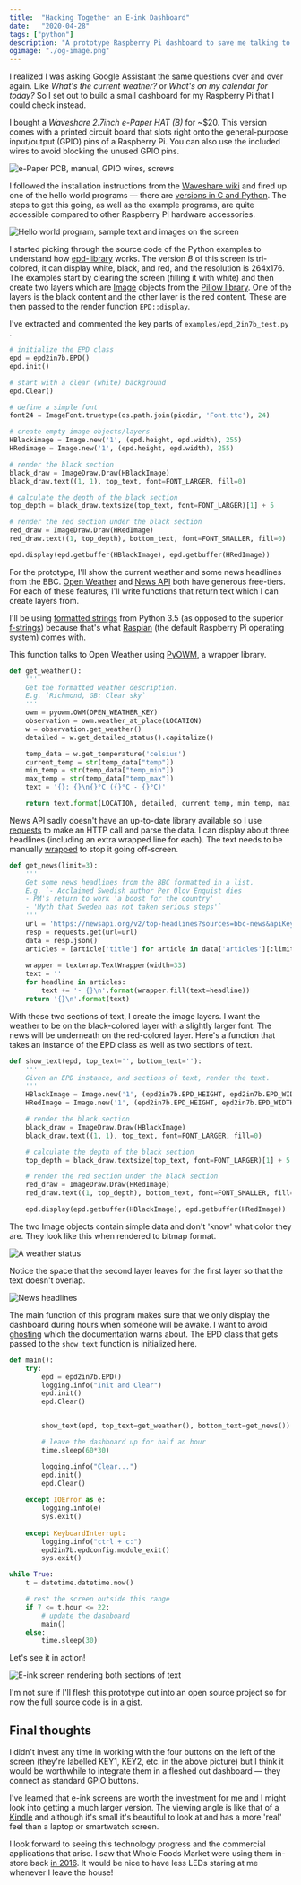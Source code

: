 ```yaml
---
title:  "Hacking Together an E-ink Dashboard"
date:   "2020-04-28"
tags: ["python"]
description: "A prototype Raspberry Pi dashboard to save me talking to my smart assistant."
ogimage: "./og-image.png"
---
```


I realized I was asking Google Assistant the same questions over and over again. Like _What's the current weather?_ or _What's on my calendar for today?_ So I set out to build a small dashboard for my Raspberry Pi that I could check instead.

I bought a _Waveshare 2.7inch e-Paper HAT (B)_ for ~$20. This version comes with a printed circuit board that slots right onto the general-purpose input/output (GPIO) pins of a Raspberry Pi. You can also use the included wires to avoid blocking the unused GPIO pins.

![e-Paper PCB, manual, GPIO wires, screws](product.jpg)

I followed the installation instructions from the [Waveshare wiki](https://www.waveshare.com/wiki/2.7inch_e-Paper_HAT_(B)) and fired up one of the hello world programs — there are [versions in C and Python](https://github.com/waveshare/e-Paper). The steps to get this going, as well as the example programs, are quite accessible compared to other Raspberry Pi hardware accessories.

![Hello world program, sample text and images on the screen](hello-world.jpg)

I started picking through the source code of the Python examples to understand how [epd-library](https://pypi.org/project/epd-library/) works. The version _B_ of this screen is tri-colored, it can display white, black, and red, and the resolution is 264x176. The examples start by clearing the screen (filling it with white) and then create two layers which are [Image](https://pillow.readthedocs.io/en/stable/reference/Image.html) objects from the [Pillow library](https://pillow.readthedocs.io/en/stable/). One of the layers is the black content and the other layer is the red content. These are then passed to the render function `EPD::display`.

I've extracted and commented the key parts of `examples/epd_2in7b_test.py `.

```python
# initialize the EPD class
epd = epd2in7b.EPD()
epd.init()

# start with a clear (white) background
epd.Clear()

# define a simple font
font24 = ImageFont.truetype(os.path.join(picdir, 'Font.ttc'), 24)

# create empty image objects/layers
HBlackimage = Image.new('1', (epd.height, epd.width), 255)
HRedimage = Image.new('1', (epd.height, epd.width), 255)

# render the black section
black_draw = ImageDraw.Draw(HBlackImage)
black_draw.text((1, 1), top_text, font=FONT_LARGER, fill=0)

# calculate the depth of the black section
top_depth = black_draw.textsize(top_text, font=FONT_LARGER)[1] + 5

# render the red section under the black section
red_draw = ImageDraw.Draw(HRedImage)
red_draw.text((1, top_depth), bottom_text, font=FONT_SMALLER, fill=0)

epd.display(epd.getbuffer(HBlackImage), epd.getbuffer(HRedImage))
```

For the prototype, I'll show the current weather and some news headlines from the BBC. [Open Weather](https://openweathermap.org/) and [News API](https://newsapi.org/) both have generous free-tiers. For each of these features, I'll write functions that return text which I can create layers from.

I'll be using [formatted strings](https://docs.python.org/3.5/library/stdtypes.html#str.format) from Python 3.5 (as opposed to the superior [f-strings](https://docs.python.org/3/whatsnew/3.6.html#whatsnew36-pep498)) because that's what [Raspian](https://www.raspberrypi.org/downloads/raspbian/) (the default Raspberry Pi operating system) comes with.

This function talks to Open Weather using [PyOWM](https://pypi.org/project/pyowm/), a wrapper library.

```python
def get_weather():
    '''
    Get the formatted weather description.
    E.g. `Richmond, GB: Clear sky`
    '''
    owm = pyowm.OWM(OPEN_WEATHER_KEY)
    observation = owm.weather_at_place(LOCATION)
    w = observation.get_weather()
    detailed = w.get_detailed_status().capitalize()

    temp_data = w.get_temperature('celsius')
    current_temp = str(temp_data["temp"])
    min_temp = str(temp_data["temp_min"])
    max_temp = str(temp_data["temp_max"])
    text = '{}: {}\n{}°C ({}°C - {}°C)'

    return text.format(LOCATION, detailed, current_temp, min_temp, max_temp) 
```

News API sadly doesn't have an up-to-date library available so I use [requests](https://pypi.org/project/requests/) to make an HTTP call and parse the data. I can display about three headlines (including an extra wrapped line for each). The text needs to be manually [wrapped](https://en.wikipedia.org/wiki/Line_wrap_and_word_wrap) to stop it going off-screen.

```python
def get_news(limit=3):
    '''
    Get some news headlines from the BBC formatted in a list.
    E.g. `- Acclaimed Swedish author Per Olov Enquist dies
    - PM's return to work 'a boost for the country'
    - 'Myth that Sweden has not taken serious steps'`
    '''
    url = 'https://newsapi.org/v2/top-headlines?sources=bbc-news&apiKey={}'.format(NEWS_API_KEY)
    resp = requests.get(url=url)
    data = resp.json()
    articles = [article['title'] for article in data['articles'][:limit]]
    
    wrapper = textwrap.TextWrapper(width=33)
    text = ''
    for headline in articles:
        text += '- {}\n'.format(wrapper.fill(text=headline))
    return '{}\n'.format(text)
```

With these two sections of text, I create the image layers. I want the weather to be on the black-colored layer with a slightly larger font. The news will be underneath on the red-colored layer. Here's a function that takes an instance of the EPD class as well as two sections of text.

```python
def show_text(epd, top_text='', bottom_text=''):
    '''
    Given an EPD instance, and sections of text, render the text.
    '''
    HBlackImage = Image.new('1', (epd2in7b.EPD_HEIGHT, epd2in7b.EPD_WIDTH), 255)
    HRedImage = Image.new('1', (epd2in7b.EPD_HEIGHT, epd2in7b.EPD_WIDTH), 255)

    # render the black section
    black_draw = ImageDraw.Draw(HBlackImage)
    black_draw.text((1, 1), top_text, font=FONT_LARGER, fill=0)

    # calculate the depth of the black section
    top_depth = black_draw.textsize(top_text, font=FONT_LARGER)[1] + 5

    # render the red section under the black section
    red_draw = ImageDraw.Draw(HRedImage)
    red_draw.text((1, top_depth), bottom_text, font=FONT_SMALLER, fill=0)

    epd.display(epd.getbuffer(HBlackImage), epd.getbuffer(HRedImage))
```

The two Image objects contain simple data and don't 'know' what color they are. They look like this when rendered to bitmap format.

![A weather status](top-text.png)

Notice the space that the second layer leaves for the first layer so that the text doesn't overlap.

![News headlines](bottom-text.png)

The main function of this program makes sure that we only display the dashboard during hours when someone will be awake. I want to avoid [ghosting](https://en.wikipedia.org/wiki/Screen_burn-in) which the documentation warns about. The EPD class that gets passed to the `show_text` function is initialized here.

```python
def main():
    try:
        epd = epd2in7b.EPD()
        logging.info("Init and Clear")
        epd.init()
        epd.Clear()


        show_text(epd, top_text=get_weather(), bottom_text=get_news())

        # leave the dashboard up for half an hour
        time.sleep(60*30)

        logging.info("Clear...")
        epd.init()
        epd.Clear()
            
    except IOError as e:
        logging.info(e)
        sys.exit()
        
    except KeyboardInterrupt:    
        logging.info("ctrl + c:")
        epd2in7b.epdconfig.module_exit()
        sys.exit()

while True:
    t = datetime.datetime.now()

    # rest the screen outside this range
    if 7 <= t.hour <= 22:
        # update the dashboard
        main()
    else:
        time.sleep(30)
```

Let's see it in action!

![E-ink screen rendering both sections of text](prototype.jpg)

I'm not sure if I'll flesh this prototype out into an open source project so for now the full source code is in a [gist](https://gist.github.com/healeycodes/38c256c747eac46ac4ffc881e93bf095).

## Final thoughts

I didn't invest any time in working with the four buttons on the left of the screen (they're labelled KEY1, KEY2, etc. in the above picture) but I think it would be worthwhile to integrate them in a fleshed out dashboard — they connect as standard GPIO buttons.

I've learned that e-ink screens are worth the investment for me and I might look into getting a much larger version. The viewing angle is like that of a [Kindle](https://en.wikipedia.org/wiki/Amazon_Kindle) and although it's small it's beautiful to look at and has a more 'real' feel than a laptop or smartwatch screen.

I look forward to seeing this technology progress and the commercial applications that arise. I saw that Whole Foods Market were using them in-store back [in 2016](https://web.archive.org/web/20170107033856/http://www.pamplinmedia.com/lor/48-news/314796-193219-thoughtfully-simple). It would be nice to have less LEDs staring at me whenever I leave the house!